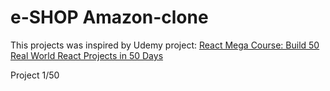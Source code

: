 # e-SHOP Amazon-clone

This projects was inspired by Udemy project: [React Mega Course: Build 50 Real World React Projects in 50 Days](https://codeyourfuture.udemy.com/course/build-react-development-projects/learn/lecture/34658632#overview)

Project 1/50
